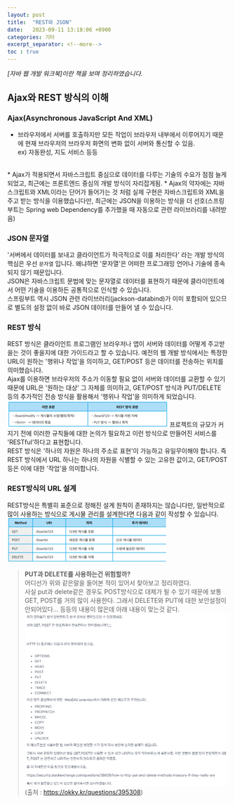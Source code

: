 ```yaml
---
layout: post
title:  "REST와 JSON"
date:   2023-09-11 13:18:06 +0900
categories: 기타
excerpt_separator: <!--more-->
toc : true
---
```

<i>[자바 웹 개발 워크북]이란 책을 보며 정리하였습니다.</i>
<!--more-->
## Ajax와 REST 방식의 이해
### Ajax(Asynchronous JavaScript And XML)
* 브라우저에서 서버를 호출하지만 모든 작업이 브라우저 내부에서 이루어지기 때문에 현재 브라우저의 브라우저 화면의 변화 없이 서버와 통신할 수 있음.<br>
ex) 자동완성, 지도 서비스 등등
<br>
* Ajax가 적용되면서 자바스크립트 중심으로 데이터를 다루는 기술의 수요가 점점 늘게 되었고, 최근에는 프론트엔드 중심의 개발 방식이 자리잡게됨.
* Ajax의 약자에는 자바스크립트와 XML이라는 단어가 들어가는 것 처럼 실제 구현은 자바스크립트와 XML을 주고 받는 방식을 이용했습니다만, 최근에는 JSON을 이용하는 방식을 더 선호(스프링부트는 Spring web Dependency를 추가했을 때 자동으로 관련 라이브러리를 내려받음)

### JSON 문자열
'서버에서 데이터를 보내고 클라이언트가 적극적으로 이를 처리한다' 라는 개발 방식의 핵심은 우선 `문자열` 입니다. 왜냐하면 '문자열'은 어떠한 프로그래밍 언어나 기술에 종속되지 않기 때문입니다.<br>
JSON은 자바스크립트 문법에 맞는 문자열로 데이터를 표현하기 때문에 클라이언트에서 어떤 기술을 이용하든 공통적으로 인식할 수 있습니다.<br>
스프링부트 역시 JSON 관련 라이브러리(jackson-databind)가 이미 포함되어 있으므로 별도의 설정 없이 바로 JSON 데이터를 만들어 낼 수 있습니다.

### REST 방식
REST 방식은 클라이언트 프로그램인 브라우저나 앱이 서버와 데이터를 어떻게 주고받을는 것이 좋을지에 대한 가이드라고 할 수 있습니다. 예전의 웹 개발 방식에서는 특정한 URL이 원하는 '행위나 작업'을 의미하고, GET/POST 등은 데이터를 전송하는 위치를 의미했습니다.
<br>
Ajax를 이용하면 브라우저의 주소가 이동할 필요 없이 서버와 데이터를 교환할 수 있기 때문에 URL은 '원하는 대상' 그 자체를 의미하고, GET/POST 방식과 PUT/DELETE 등의 추가적인 전송 방식을 활용해서 '행위나 작업'을 의미하게 되었습니다.
![REST](/assets/기타/REST.png)
프로젝트의 규모가 커지기 전에 이러한 규칙들에 대한 논의가 필요하고 이런 방식으로 만들어진 서비스를 'RESTful'하다고 표현합니다.
<br>
REST 방식은 '하나의 자원은 하나의 주소로 표현'이 가능하고 유일무이해야 합니다. 즉 REST 방식에서 URL 하나는 하나의 자원을 식별할 수 있는 고유한 값이고, GET/POST 등은 이에 대한 '작업'을 의미합니다.

### REST방식의 URL 설계
REST방식은 특별히 표준으로 정해진 설계 원칙이 존재하지는 않습니다만, 일반적으로 많이 사용하는 방식으로 게시물 관리를 설계한다면 다음과 같이 작성할 수 있습니다.
![REST URL](/assets/기타/REST방식의%20URL설계.png)

> <b>PUT과 DELETE를 사용하는건 위험할까?</b><br>
어디선가 위와 같은말을 들어본 적이 있어서 찾아보고 정리하였다.<br>
사실 put과 delete같은 경우도 POST방식으로 대체가 될 수 있기 때문에 보통 GET, POST를 거의 많이 사용한다.
그래서 DELETE와 PUT에 대한 보안설정이 안되어있다... 등등의 내용이 많은데 아래 내용이 맞는것 같다.
![PUT과 DELETE](/assets/기타/PUT과%20DELETE.png)
(출처 : https://okky.kr/questions/395308)